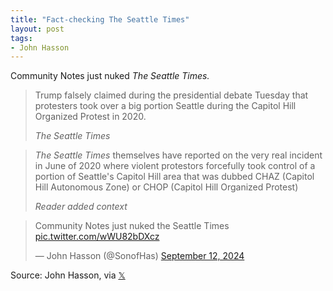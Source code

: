 ```yaml
---
title: "Fact-checking The Seattle Times"
layout: post
tags:
- John Hasson
---
```


Community Notes just nuked *The Seattle Times.*

> Trump falsely claimed during the presidential debate Tuesday that protesters took over a big portion Seattle during the Capitol Hill Organized Protest in 2020.
>
> <cite>The Seattle Times</cite>

> *The Seattle Times* themselves have reported on the very real incident in June of 2020 where violent protestors forcefully took control of a portion of Seattle's Capitol Hill area that was dubbed CHAZ (Capitol Hill Autonomous Zone) or CHOP (Capitol Hill Organized Protest)
>
> <cite>Reader added context</cite>

<blockquote class="twitter-tweet"><p lang="en" dir="ltr">Community Notes just nuked the Seattle Times <a href="https://t.co/wWU82bDXcz">pic.twitter.com/wWU82bDXcz</a></p>&mdash; John Hasson (@SonofHas) <a href="https://twitter.com/SonofHas/status/1834243505499021618?ref_src=twsrc%5Etfw">September 12, 2024</a></blockquote> <script async src="https://platform.twitter.com/widgets.js" charset="utf-8"></script>

Source: John Hasson, via [𝕏](https://x.com)
